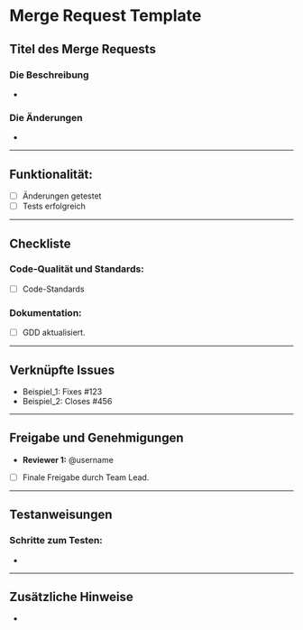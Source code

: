 # Merge Request Template  

## **Titel des Merge Requests**  

### **Die Beschreibung**  
-

### **Die Änderungen**  
-

---

## **Funktionalität:**  
- [ ] Änderungen getestet  
- [ ] Tests erfolgreich

---

## **Checkliste**  
### **Code-Qualität und Standards:**  
-   [ ] Code-Standards 

### **Dokumentation:**  
- [ ] GDD aktualisiert.  

---

## **Verknüpfte Issues**  
- Beispiel_1: Fixes #123  
- Beispiel_2: Closes #456  

---

## **Freigabe und Genehmigungen**  
- **Reviewer 1:** @username   
- [ ] Finale Freigabe durch Team Lead. 

---

## **Testanweisungen**  
### **Schritte zum Testen:** 
-

---

## **Zusätzliche Hinweise**
-   
